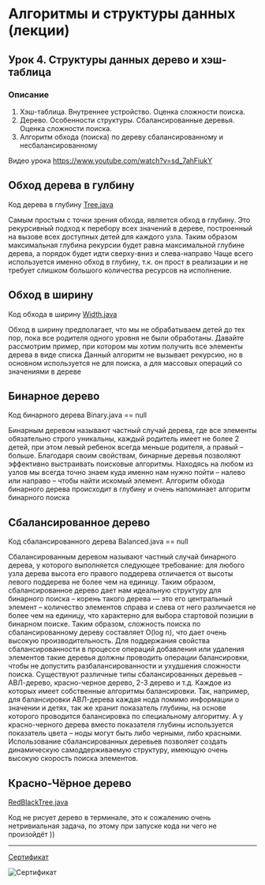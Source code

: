 # Алгоритмы и структуры данных (лекции)
## Урок 4. Структуры данных дерево и хэш-таблица

### Описание
1. Хэш-таблица. Внутреннее устройство. Оценка сложности поиска.
2. Дерево. Особенности структуры. Сбалансированные деревья. Оценка сложности поиска.
3. Алгоритм обхода (поиска) по дереву сбалансированному и несбалансированному

Видео урока 
https://www.youtube.com/watch?v=sd_7ahFiukY

## Обход дерева в гулбину
Код дерева в глубину [Tree.java](https://github.com/ShumAhd/Lesson-4.-Data-structures-tree-and-hash-table/blob/main/Tree.java)

Самым простым с точки зрения обхода, является обход в глубину. Это рекурсивный
подход к перебору всех значений в дереве, построенный на вызове всех доступных
детей для каждого узла. Таким образом максимальная глубина рекурсии будет
равна максимальной глубине дерева, а порядок будет идти сверху-вниз и
слева-направо
Чаще всего используется именно обход в глубину, т.к. он прост в реализации и не
требует слишком большого количества ресурсов на исполнение.

## Обход в ширину
Код обхода в ширину [Width.java](https://github.com/ShumAhd/Lesson-4.-Data-structures-tree-and-hash-table/blob/main/Width.java)

Обход в ширину предполагает, что мы не обрабатываем детей до тех пор, пока все
родителя одного уровня не были обработаны. Давайте рассмотрим пример, при
котором мы хотим получить все элементы дерева в виде списка
Данный алгоритм не вызывает рекурсию, но в основном используется не для
поиска, а для массовых операций со значениями в дереве

## Бинарное дерево
Код бинарного дерева Binary.java == null

Бинарным деревом называют частный случай дерева, где все элементы
обязательно строго уникальны, каждый родитель имеет не более 2 детей, при этом
левый ребенок всегда меньше родителя, а правый – больше.
Благодаря своим свойствам, бинарные деревья позволяют эффективно
выстраивать поисковые алгоритмы. Находясь на любом из узлов мы всегда точно знаем куда именно нам нужно пойти – налево или направо – чтобы найти искомый
элемент. Алгоритм обхода бинарного дерева происходит в глубину и очень
напоминает алгоритм бинарного поиска


## Сбалансированное дерево
Код сбалансированного дерева Balanced.java == null

Сбалансированным деревом называют частный случай бинарного дерева, у
которого выполняется следующее требование: для любого узла дерева высота его
правого поддерева отличается от высоты левого поддерева не более чем на
единицу.
Таким образом, сбалансированное дерево дает нам идеальную структуру для
бинарного поиска – корень такого дерева — это его центральный элемент –
количество элементов справа и слева от него различается не более чем на
единицу, что характерно для выбора стартовой позиции в бинарном поиске. Таким
образом, сложность поиска по сбалансированному дереву составляет O(log n), что
дает очень высокую производительность.
Для поддержания свойства сбалансированности в процессе операций добавления
или удаления элементов такие деревья должны проводить операции балансировки,
чтобы не допустить разбалансированности и ухудшения сложности поиска.
Существуют различные типы сбалансированных деревьев – АВЛ-дерево,
красно-черное дерево, 2-3 дерево и т.д. Каждое из которых имеет собственные
алгоритмы балансировки. Так, например, для балансировки АВЛ-дерева каждая
нода помимо информации о значении и детях, так же хранит показатель глубины,
на основе которого проводится балансировка по специальному алгоритму. А у
красно-черного дерева вместо показателя глубины используется показатель цвета
– ноды могут быть либо черными, либо красными.
Использование сбалансированных деревьев позволяет создать динамическую
самоддерживаемую структуру, имеющую очень высокую скорость поиска
элементов.

## Красно-Чёрное дерево

[RedBlackTree.java](https://github.com/ShumAhd/Lesson-4.-Data-structures-tree-and-hash-table/blob/main/RedBlackTreeLesson4/RedBlackTree.java)

Код не рисует дерево в терминале, это к сожалению очень нетривиальная задача,
по этому при запуске кода ни чего не произойдёт ))

---
[Сертификат](https://gb.ru/certificates/2355392.pdf)

<image src="https://gb.ru/certificates/2355392.pdf" alt="Сертификат">



